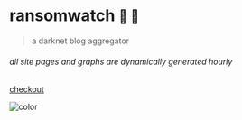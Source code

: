 
# ransomwatch <small>👀 🦅</small>

> a darknet blog aggregator

###### _all site pages and graphs are dynamically generated hourly_

[checkout](#summary)

![color](#000000)
